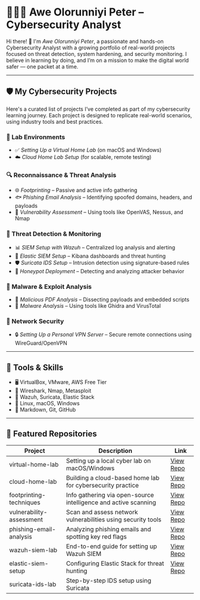 # 👨🏽‍💻 Awe Olorunniyi Peter – Cybersecurity Analyst

Hi there! 👋 I'm *Awe Olorunniyi Peter*, a passionate and hands-on  Cybersecurity Analyst with a growing portfolio of real-world projects focused on threat detection, system hardening, and security monitoring. I believe in learning by doing, and I’m on a mission to make the digital world safer — one packet at a time.

---

## 🛡 My Cybersecurity Projects

Here's a curated list of projects I’ve completed as part of my cybersecurity learning journey. Each project is designed to replicate real-world scenarios, using industry tools and best practices.

### 🧪 Lab Environments
- ✅ *Setting Up a Virtual Home Lab* (on macOS and Windows)
- ☁️ *Cloud Home Lab Setup* (for scalable, remote testing)

### 🔍 Reconnaissance & Threat Analysis
- 🌐 *Footprinting* – Passive and active info gathering
- 🐟 *Phishing Email Analysis* – Identifying spoofed domains, headers, and payloads
- 🧫 *Vulnerability Assessment* – Using tools like OpenVAS, Nessus, and Nmap

### 🚨 Threat Detection & Monitoring
- 📊 *SIEM Setup with Wazuh* – Centralized log analysis and alerting
- 🔎 *Elastic SIEM Setup* – Kibana dashboards and threat hunting
- 🛡 *Suricata IDS Setup* – Intrusion detection using signature-based rules
- 🧲 *Honeypot Deployment* – Detecting and analyzing attacker behavior

### 🔬 Malware & Exploit Analysis
- 🧾 *Malicious PDF Analysis* – Dissecting payloads and embedded scripts
- 🧟 *Malware Analysis* – Using tools like Ghidra and VirusTotal

### 🔐 Network Security
- 🔒 *Setting Up a Personal VPN Server* – Secure remote connections using WireGuard/OpenVPN

---

## 🧰 Tools & Skills

- 🖥 VirtualBox, VMware, AWS Free Tier
- 🧪 Wireshark, Nmap, Metasploit
- 🔐 Wazuh, Suricata, Elastic Stack
- 🐧 Linux, macOS, Windows
- 📄 Markdown, Git, GitHub

---

## 📁 Featured Repositories

| Project | Description | Link |
|--------|-------------|------|
| virtual-home-lab | Setting up a local cyber lab on macOS/Windows | [View Repo](#) |
| cloud-home-lab | Building a cloud-based home lab for cybersecurity practice | [View Repo](#) |
| footprinting-techniques | Info gathering via open-source intelligence and active scanning | [View Repo](#) |
| vulnerability-assessment | Scan and assess network vulnerabilities using security tools | [View Repo](#) |
| phishing-email-analysis | Analyzing phishing emails and spotting key red flags | [View Repo](#) |
| wazuh-siem-lab | End-to-end guide for setting up Wazuh SIEM | [View Repo](#) |
| elastic-siem-setup | Configuring Elastic Stack for threat hunting | [View Repo](#) |
| suricata-ids-lab | Step-by-step IDS setup using Suricata
